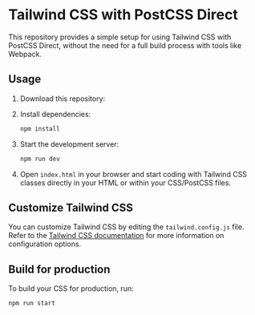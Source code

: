 # Tailwind CSS with PostCSS Direct

This repository provides a simple setup for using Tailwind CSS with PostCSS Direct, without the need for a full build process with tools like Webpack.

## Usage

1. Download this repository:

2. Install dependencies:

    ```bash
    npm install
    ```

3. Start the development server:

    ```bash
    npm run dev
    ```

4. Open `index.html` in your browser and start coding with Tailwind CSS classes directly in your HTML or within your CSS/PostCSS files.

## Customize Tailwind CSS

You can customize Tailwind CSS by editing the `tailwind.config.js` file. Refer to the [Tailwind CSS documentation](https://tailwindcss.com/docs/configuration) for more information on configuration options.

## Build for production

To build your CSS for production, run:

```bash
npm run start
